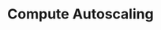 ---
title: Compute Autoscaling
menu:
  docs_{{ .version }}:
    identifier: ch-compute-auto-scaling
    name: Compute Autoscaling
    parent: ch-auto-scaling
    weight: 46
menu_name: docs_{{ .version }}
---